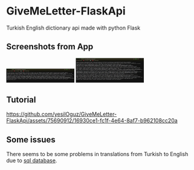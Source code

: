# GiveMeLetter-FlaskApi

Turkish English dictionary api made with python Flask

## Screenshots from App

<img src="https://github.com/yesilOguz/GiveMeLetter-FlaskApi/blob/main/imagesForREADME/1.jpg" width="180">

<img src="https://github.com/yesilOguz/GiveMeLetter-FlaskApi/blob/main/imagesForREADME/2.jpg" width="180">

## Tutorial

https://github.com/yesilOguz/GiveMeLetter-FlaskApi/assets/75690912/16930ce1-fc1f-4e64-8af7-b962108cc20a

## Some issues

There seems to be some problems in translations from Turkish to English due to [sql database](https://github.com/firatkaya1/dictionary/tree/main).
